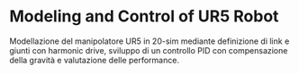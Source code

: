# Modeling and Control of UR5 Robot
Modellazione del manipolatore UR5 in 20-sim mediante definizione di link e giunti con harmonic drive, sviluppo di un controllo PID con compensazione della gravità e valutazione delle performance.
